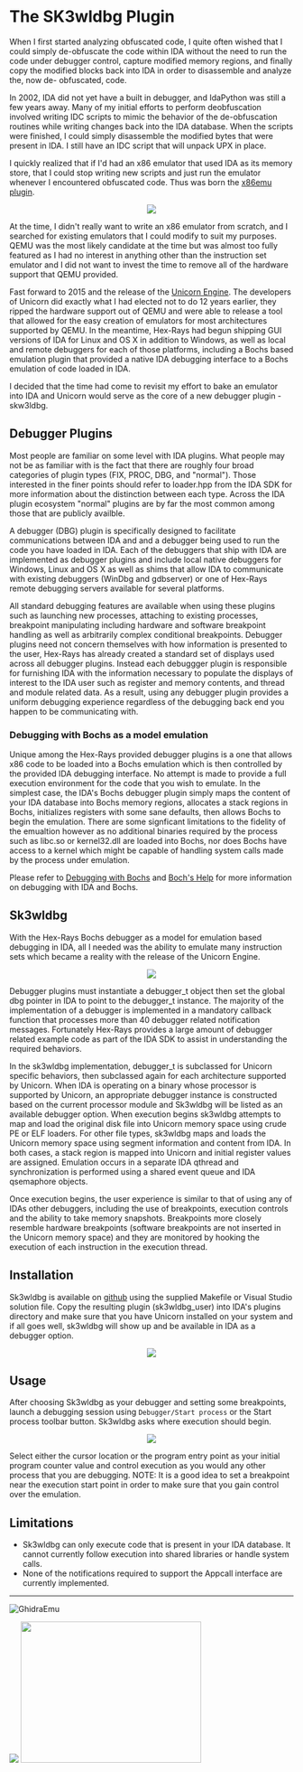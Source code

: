# The SK3wldbg Plugin

When I first started analyzing obfuscated code, I quite often wished that I
could simply de-obfuscate the code within IDA without the need to run the code
under debugger control, capture modified memory regions, and finally copy the
modified blocks back into IDA in order to disassemble and analyze the, now de-
obfuscated, code.

In 2002, IDA did not yet have a built in debugger, and IdaPython was still a few
years away. Many of my initial efforts to perform deobfuscation involved writing
IDC scripts to mimic the behavior of the de-obfuscation routines while writing
changes back into the IDA database. When the scripts were finished, I could simply
disassemble the modified bytes that were present in IDA. I still have an IDC script
that will unpack UPX in place.

I quickly realized that if I'd had an x86 emulator that used IDA as its memory store,
that I could stop writing new scripts and just run the emulator whenever I encountered
obfuscated code. Thus was born the [x86emu plugin](https://github.com/cseagle/x86emu).

<p align="center"><img src="./images/x86emu.png">

At the time, I didn't really want to write an x86 emulator from scratch, and I searched
for existing emulators that I could modify to suit my purposes. QEMU was the most likely
candidate at the time but was almost too fully featured as I had no interest in anything
other than the instruction set emulator and I did not want to invest the time to remove
all of the hardware support that QEMU provided.

Fast forward to 2015 and the release of the [Unicorn Engine](https://www.unicorn-engine.org/).
The developers of Unicorn did exactly what I had elected not to do 12 years earlier, they
ripped the hardware support out of QEMU and were able to release a tool that allowed for
the easy creation of emulators for most architectures supported by QEMU. In the meantime,
Hex-Rays had begun shipping GUI versions of IDA for Linux and OS X in addition to Windows,
as well as local and remote debuggers for each of those platforms, including a Bochs based
emulation plugin that provided a native IDA debugging interface to a Bochs emulation of 
code loaded in IDA.

I decided that the time had come to revisit my effort to bake an emulator into IDA and Unicorn
would serve as the core of a new debugger plugin - skw3ldbg.

## Debugger Plugins

Most people are familiar on some level with IDA plugins. What people may not be as familiar with
is the fact that there are roughly four broad categories of plugin types (FIX, PROC, DBG, and "normal").
Those interested in the finer points should refer to loader.hpp from the IDA SDK for more information
about the distinction between each type. Across the IDA plugin ecosystem "normal" plugins are by far
the most common among those that are publicly availble.

A debugger (DBG) plugin is specifically designed to facilitate communications between IDA and
and a debugger being used to run the code you have loaded in IDA. Each of the debuggers that 
ship with IDA are implemented as debugger plugins and include local native debuggers for Windows,
Linux and OS X as well as shims that allow IDA to communicate with existing debuggers
(WinDbg and gdbserver) or one of Hex-Rays remote debugging servers available for several platforms.

All standard debugging features are available when using these plugins such as launching new
processes, attaching to existing processes, breakpoint manipulating including hardware and
software breakpoint handling as well as arbitrarily complex conditional breakpoints. Debugger plugins
need not concern themselves with how information is presented to the user, Hex-Rays has already 
created a standard set of displays used across all debugger plugins. Instead each debuggger
plugin is responsible for furnishing IDA with the information necessary to populate the displays
of interest to the IDA user such as register and memory contents, and thread and module related data.
As a result, using any debugger plugin provides a uniform debugging experience regardless of the
debugging back end you happen to be communicating with.

### Debugging with Bochs as a model emulation

Unique among the Hex-Rays provided debugger plugins is a one that allows x86 code to be loaded into a Bochs
emulation which is then controlled by the provided IDA debugging interface. No attempt is made to provide
a full execution environment for the code that you wish to emulate. In the simplest case, the IDA's Bochs
debugger plugin simply maps the content of your IDA database into Bochs memory regions, allocates a stack
regions in Bochs, initializes registers with some sane defaults, then allows Bochs to begin the emulation.
There are some signficant limitations to the fidelity of the emualtion however as no additional binaries
required by the process such as libc.so or kernel32.dll are loaded into Bochs, nor does Bochs have access
to a kernel which might be capable of handling system calls made by the process under emulation.

Please refer to [Debugging with Bochs](https://www.hex-rays.com/wp-content/uploads/2019/12/debugging_bochs.pdf) and
[Boch's Help](https://www.hex-rays.com/products/ida/support/idadoc/1329.shtml) for more information
on debugging with IDA and Bochs.

## Sk3wldbg

With the Hex-Rays Bochs debugger as a model for emulation based debugging in IDA, all I needed was the ability
to emulate many instruction sets which became a reality with the release of the Unicorn Engine.

<p align="center"><img src="./images/sk3wldbg.png">

Debugger plugins must instantiate a debugger_t object then set the global dbg pointer in IDA to point to the 
debugger_t instance. The majority of the implementation of a debugger is implemented in a mandatory callback
function that processes more than 40 debugger related notification messages. Fortunately Hex-Rays provides a 
large amount of debugger related example code as part of the IDA SDK to assist in understanding the required
behaviors.

In the sk3wldbg implementation, debugger_t is subclassed for Unicorn specific behaviors, then subclassed again
for each architecture supported by Unicorn. When IDA is operating on a binary whose processor is supported
by Unicorn, an appropriate debugger instance is constructed based on the current processor module and Sk3wldbg
will be listed as an available debugger option. When execution begins sk3wldbg attempts to map and load the
original disk file into Unicorn memory space using crude PE or ELF loaders. For other file types, sk3wldbg maps
and loads the Unicorn memory space using segment information and content from IDA. In both cases, a stack region
is mapped into Unicorn and initial register values are assigned. Emulation occurs in a separate IDA qthread and
synchronization is performed using a shared event queue and IDA qsemaphore objects.

Once execution begins, the user experience is similar to that of using any of IDAs other debuggers, including
the use of breakpoints, execution controls and the ability to take memory snapshots. Breakpoints more closely
resemble hardware breakpoints (software breakpoints are not inserted in the Unicorn memory space) and they are
monitored by hooking the execution of each instruction in the execution thread. 

## Installation

Sk3wldbg is available on [github](https://github.com/cseagle/sk3wldbg) using the supplied Makefile or Visual Studio
solution file. Copy the resulting plugin (sk3wldbg_user) into IDA's plugins directory and make sure that you have
Unicorn installed on your system and if all goes well, sk3wldbg will show up and be available in IDA as a debugger
option. 

<p align="center"><img src="./images/select.png">

## Usage

After choosing Sk3wldbg as your debugger and setting some breakpoints, launch a debugging session using `Debugger/Start process`
or the Start process toolbar button. Sk3wldbg asks where execution should begin.

<p align="center"><img src="./images/start.png">

Select either the cursor location or the program entry point as your initial program counter value and control execution
as you would any other process that you are debugging. NOTE: It is a good idea to set a breakpoint near the execution start
point in order to make sure that you gain control over the emulation.

## Limitations

* Sk3wldbg can only execute code that is present in your IDA database. It cannot currently follow execution into 
shared libraries or handle system calls.
* None of the notifications required to support the Appcall interface are currently implemented.

----------------------------------------------------------------------

![GhidraEmu](./images/DEMO.gif)
  
 <img src="/images/Registers.gif"/>
  
 <img src="/images/Stack.gif" width="320" height="250"/>
 
